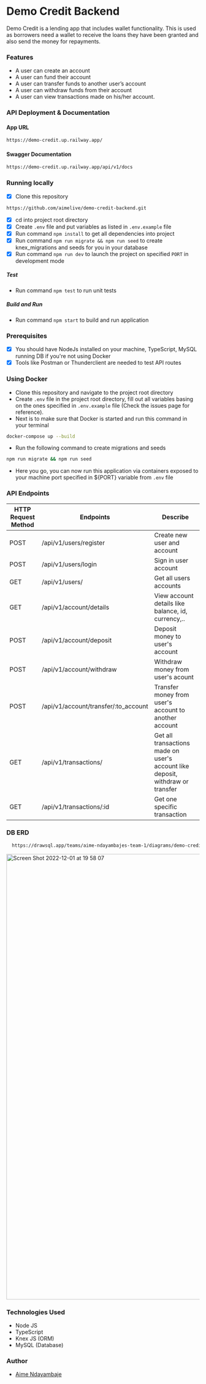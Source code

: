 # Demo Credit Backend

Demo Credit is a lending app that includes wallet functionality. This is used as borrowers need a wallet to receive the loans they have been granted and also send the money for repayments.

### Features

- A user can create an account
- A user can fund their account
- A user can transfer funds to another user’s account
- A user can withdraw funds from their account
- A user can view transactions made on his/her account.

### API Deployment & Documentation

#### App URL

```bash
https://demo-credit.up.railway.app/
```

#### Swagger Documentation

```bash
https://demo-credit.up.railway.app/api/v1/docs
```

### Running locally

- [x] Clone this repository

```bash
https://github.com/aimelive/demo-credit-backend.git
```

- [x] cd into project root directory
- [x] Create `.env` file and put variables as listed in `.env.example` file
- [x] Run command `npm install` to get all dependencies into project
- [x] Run command `npm run migrate && npm run seed` to create knex_migrations and seeds for you in your database
- [x] Run command `npm run dev` to launch the project on specified `PORT` in development mode

##### Test

- Run command `npm test` to run unit tests

##### Build and Run

- Run command `npm start` to build and run application

### Prerequisites

- [x] You should have NodeJs installed on your machine, TypeScript, MySQL running DB if you're not using Docker
- [x] Tools like Postman or Thunderclient are needed to test API routes

### Using Docker

- Clone this repository and navigate to the project root directory
- Create `.env` file in the project root directory, fill out all variables basing on the ones specified in `.env.example` file (Check the issues page for reference).
- Next is to make sure that Docker is started and run this command in your terminal

```bash
docker-compose up --build
```
- Run the following command to create migrations and seeds

```bash
npm run migrate && npm run seed
```



- Here you go, you can now run this application via containers exposed to your machine port specified in ${PORT} variable from `.env` file

### API Endpoints

| HTTP Request Method | Endpoints                            | Describe                                                                       |
| ------------------- | ------------------------------------ | ------------------------------------------------------------------------------ |
| POST                | /api/v1/users/register               | Create new user and account                                                    |
| POST                | /api/v1/users/login                  | Sign in user account                                                           |
| GET                 | /api/v1/users/                       | Get all users accounts                                                         |
| GET                 | /api/v1/account/details              | View account details like balance, id, currency,..                             |
| POST                | /api/v1/account/deposit              | Deposit money to user's account                                                |
| POST                | /api/v1/account/withdraw             | Withdraw money from user's acount                                              |
| POST                | /api/v1/account/transfer/:to_account | Transfer money from user's account to another account                          |
| GET                 | /api/v1/transactions/                | Get all transactions made on user's account like deposit, withdraw or transfer |
| GET                 | /api/v1/transactions/:id             | Get one specific transaction                                                   |

### DB ERD

```bash
  https://drawsql.app/teams/aime-ndayambajes-team-1/diagrams/demo-credit-2
```

<img width="1161" alt="Screen Shot 2022-12-01 at 19 58 07" src="https://user-images.githubusercontent.com/98814433/205145245-7c6b5b64-2872-4811-bbe2-0fafd0e2977a.png">

### Technologies Used

- Node JS
- TypeScript
- Knex JS (ORM)
- MySQL (Database)

### Author

- [Aime Ndayambaje](https://github.com/aimelive)
